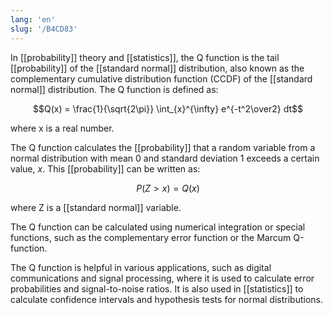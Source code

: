 ```yaml
---
lang: 'en'
slug: '/B4CD83'
---
```


In [[probability]] theory and [[statistics]], the Q function is the tail [[probability]] of the [[standard normal]] distribution, also known as the complementary cumulative distribution function (CCDF) of the [[standard normal]] distribution. The Q function is defined as:

$$Q(x) = \frac{1}{\sqrt{2\pi}} \int_{x}^{\infty} e^{-t^2\over2} dt$$

where x is a real number.

The Q function calculates the [[probability]] that a random variable from a normal distribution with mean 0 and standard deviation 1 exceeds a certain value, $x$. This [[probability]] can be written as:

$$P(Z>x) = Q(x)$$

where Z is a [[standard normal]] variable.

The Q function can be calculated using numerical integration or special functions, such as the complementary error function or the Marcum Q-function.

The Q function is helpful in various applications, such as digital communications and signal processing, where it is used to calculate error probabilities and signal-to-noise ratios. It is also used in [[statistics]] to calculate confidence intervals and hypothesis tests for normal distributions.
